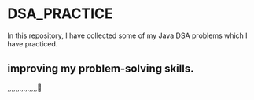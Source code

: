 # DSA_PRACTICE

In this repository, I have collected some of my Java DSA problems which I have practiced.


## improving my problem-solving skills.
,,,,,,,,,,,,,,,🙂
